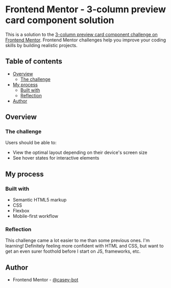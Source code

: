 # Frontend Mentor - 3-column preview card component solution

This is a solution to the [3-column preview card component challenge on Frontend Mentor](https://www.frontendmentor.io/challenges/3column-preview-card-component-pH92eAR2-). Frontend Mentor challenges help you improve your coding skills by building realistic projects. 

## Table of contents

- [Overview](#overview)
  - [The challenge](#the-challenge)
- [My process](#my-process)
  - [Built with](#built-with)
  - [Reflection](#reflection)
- [Author](#author)

## Overview

### The challenge

Users should be able to:

- View the optimal layout depending on their device's screen size
- See hover states for interactive elements

## My process

### Built with

- Semantic HTML5 markup
- CSS 
- Flexbox
- Mobile-first workflow

### Reflection

This challenge came a lot easier to me than some previous ones. I'm learning! Definitely feeling more confident with HTML and CSS, but want to get an even surer foothold before I start on JS, frameworks, etc.

## Author

- Frontend Mentor - [@casey-bot](https://www.frontendmentor.io/profile/casey-bot)